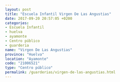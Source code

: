 ```yaml
---
layout: post
title: "Escuela Infantil Virgen De Las Angustias"
date: 2017-09-20 20:57:05 +0200
categories:
- Escuela Infantil
- huelva
- ayamonte
- Centro público
- guarderia
name: "Virgen De Las Angustias"
province: "Huelva"
location: "Ayamonte"
code: "21006521"
type: "Centro público"
permalink: /guarderias/virgen-de-las-angustias.html
---
```


